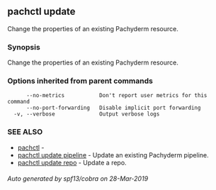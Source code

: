 ## pachctl update

Change the properties of an existing Pachyderm resource.

### Synopsis


Change the properties of an existing Pachyderm resource.

### Options inherited from parent commands

```
      --no-metrics           Don't report user metrics for this command
      --no-port-forwarding   Disable implicit port forwarding
  -v, --verbose              Output verbose logs
```

### SEE ALSO
* [pachctl](pachctl.md)	 - 
* [pachctl update pipeline](pachctl_update_pipeline.md)	 - Update an existing Pachyderm pipeline.
* [pachctl update repo](pachctl_update_repo.md)	 - Update a repo.

###### Auto generated by spf13/cobra on 28-Mar-2019
